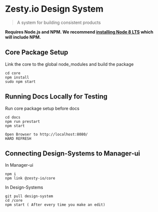 # Zesty.io Design System

> A system for building consistent products

**Requires Node.js and NPM. We recommend [installing Node 8 LTS](https://nodejs.org/en/) which will include NPM.**

## Core Package Setup

Link the core to the global node_modules and build the package

```
cd core
npm install
sudo npm start
```

## Running Docs Locally for Testing

Run core package setup before docs

```
cd docs
npm run prestart
npm start
```

```
Open Browser to http://localhost:8080/
HARD REFRESH
```
## Connecting Design-Systems to Manager-ui

 In Manager-ui
 ```
 npm i
 npm link @zesty-io/core

 ```
In Design-Systems

```
git pull design-system
cd /core
npm start ( After every time you make an edit)

```